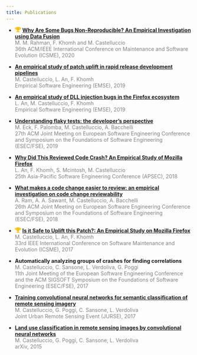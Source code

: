 ```yaml
---
title: Publications
---
```


- <img src="/assets/trophy.png" alt="Award" width="16" /> [**Why Are Some Bugs Non-Reproducible? An Empirical Investigation using Data Fusion**](/publications/non_reproducibility-icsme2020.pdf)  
  <span style="color:grey;">M. M. Rahman, F. Khomh and M. Castelluccio  
  36th ACM/IEEE International Conference on Maintenance and Software Evolution (ICSME), 2020</span>

- [**An empirical study of patch uplift in rapid release development pipelines**](/publications/uplift-emse2019.pdf)  
  <span style="color:grey;">M. Castelluccio, L. An, F. Khomh  
  Empirical Software Engineering (EMSE), 2019</span>

- [**An empirical study of DLL injection bugs in the Firefox ecosystem**](/publications/dll_injection-emse2019.pdf)  
  <span style="color:grey;">L. An, M. Castelluccio, F. Khomh  
  Empirical Software Engineering (EMSE), 2019</span>

- [**Understanding flaky tests: the developer’s perspective**](/publications/flaky-fse2018.pdf)  
  <span style="color:grey;">M. Eck, F. Palomba, M. Castelluccio, A. Bacchelli  
  27th ACM Joint Meeting on European Software Engineering Conference and Symposium on the Foundations of Software Engineering (ESEC/FSE), 2019</span>

- [**Why Did This Reviewed Code Crash? An Empirical Study of Mozilla Firefox**](https://ieeexplore.ieee.org/abstract/document/8719430)  
  <span style="color:grey;">L. An, F. Khomh, S. Mcintosh, M. Castelluccio  
  25th Asia-Pacific Software Engineering Conference (APSEC), 2018</span>

- [**What makes a code change easier to review: an empirical investigation on code change reviewability**](/publications/reviewability-fse2018.pdf)  
  <span style="color:grey;">A. Ram, A. A. Sawant, M. Castelluccio, A. Bacchelli  
  26th ACM Joint Meeting on European Software Engineering Conference and Symposium on the Foundations of Software Engineering (ESEC/FSE), 2018</span>

- <img src="/assets/trophy.png" alt="Award" width="16" /> [**Is it Safe to Uplift this Patch?: An Empirical Study on Mozilla Firefox**](/publications/uplift-icsme2017.pdf)  
  <span style="color:grey;">M. Castelluccio, L. An, F. Khomh  
  33rd IEEE International Conference on Software Maintenance and Evolution (ICSME), 2017</span>

- **Automatically analyzing groups of crashes for finding correlations**  
  <span style="color:grey;">M. Castelluccio, C. Sansone, L. Verdoliva, G. Poggi  
  11th Joint Meeting of the European Software Engineering Conference and the ACM SIGSOFT Symposium on the Foundations of Software Engineering (ESEC/FSE), 2017</span>

- [**Training convolutional neural networks for semantic classification of remote sensing imagery**](https://ieeexplore.ieee.org/abstract/document/7924535)  
  <span style="color:grey;">M. Castelluccio, G. Poggi, C. Sansone, L. Verdoliva  
  Joint Urban Remote Sensing Event (JURSE), 2017</span>

- [**Land use classification in remote sensing images by convolutional neural networks**](/publications/remote_sensing_cnn-2015.pdf)  
  <span style="color:grey;">M. Castelluccio, G. Poggi, C. Sansone, L. Verdoliva  
  arXiv, 2015</span>
